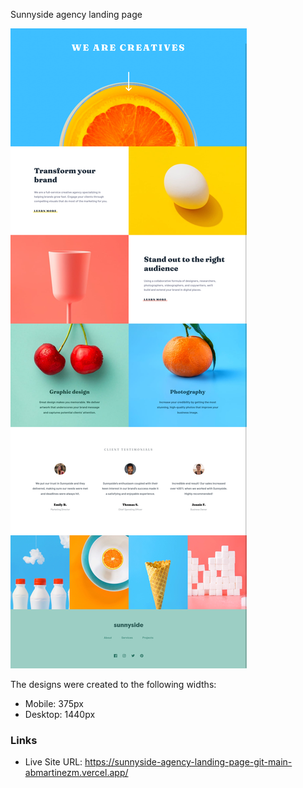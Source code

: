 Sunnyside agency landing page



![](./screenshot.png)


The designs were created to the following widths:

- Mobile: 375px
- Desktop: 1440px

### Links


- Live Site URL: https://sunnyside-agency-landing-page-git-main-abmartinezm.vercel.app/
